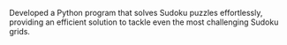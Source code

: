 Developed a Python program that solves Sudoku puzzles effortlessly, providing an efficient solution to tackle even the most challenging Sudoku grids.

